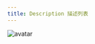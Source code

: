 ```yaml
---
title: Description 描述列表
---
```

![avatar](http://10.101.10.57/components/other/components/descriptions_.jpg)